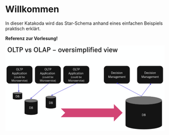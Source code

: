 # Willkommen

In dieser Katakoda wird das Star-Schema anhand eines einfachen Beispiels praktisch erklärt.

**Referenz zur Vorlesung!**

![Vorlesungsbezug](./assets/Vorlesungsbezug.png)